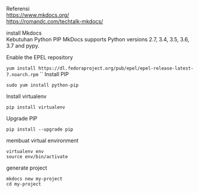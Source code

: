 Referensi  
https://www.mkdocs.org/  
https://romandc.com/techtalk-mkdocs/

install Mkdocs  
Kebutuhan
Python 
PIP 
MkDocs supports Python versions 2.7, 3.4, 3.5, 3.6, 3.7 and pypy.

Enable the EPEL repository  

``
yum install https://dl.fedoraproject.org/pub/epel/epel-release-latest-7.noarch.rpm
``
``
Install PIP 
```
sudo yum install python-pip
```

Install virtualenv
```
pip install virtualenv
```
Upgrade PIP 
```
pip install --upgrade pip
```
membuat virtual environment
```
virtualenv env
source env/bin/activate
```
generate project
```
mkdocs new my-project
cd my-project
```